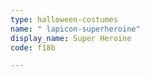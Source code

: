 ```yaml
---
type: halloween-costumes
name: " lapicon-superheroine"
display_name: Super Heroine
code: f18b

---
```


